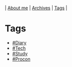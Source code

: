 | [About me](https://franknyro.github.io/blog/) | [Archives](https://franknyro.github.io/blog/archives) | [Tags](https://franknyro.github.io/blog/tags) |

# Tags
- [#Diary](https://franknyro.github.io/blog/tags/diary)
- [#Tech](https://franknyro.github.io/blog/tags/tech)
- [#Study](https://franknyro.github.io/blog/tags/study)
- [#Procon](https://franknyro.github.io/blog/tags/procon)
